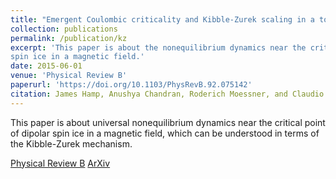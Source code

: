 ```yaml
---
title: "Emergent Coulombic criticality and Kibble-Zurek scaling in a topological magnet"
collection: publications
permalink: /publication/kz
excerpt: 'This paper is about the nonequilibrium dynamics near the critical point of dipolar 
spin ice in a magnetic field.'
date: 2015-06-01
venue: 'Physical Review B'
paperurl: 'https://doi.org/10.1103/PhysRevB.92.075142'
citation: James Hamp, Anushya Chandran, Roderich Moessner, and Claudio Castelnovo <i> Phys. Rev. B 92 075142 </i> (2015)
---
```

This paper is about universal nonequilibrium dynamics near the critical point of dipolar 
spin ice in a magnetic field, which can be understood in terms of the Kibble-Zurek mechanism.

[Physical Review B](https://journals.aps.org/prb/abstract/10.1103/PhysRevB.92.075142)
[ArXiv](https://arxiv.org/abs/1506.03472)

